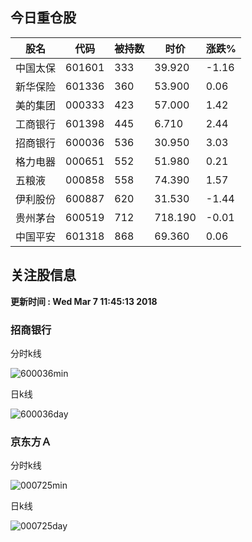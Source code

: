 
## 今日重仓股 

|股名|代码|被持数|时价|涨跌%|
|---|---|---|---|---|
|中国太保|601601|333|39.920|-1.16|
|新华保险|601336|360|53.900|0.06|
|美的集团|000333|423|57.000|1.42|
|工商银行|601398|445|6.710|2.44|
|招商银行|600036|536|30.950|3.03|
|格力电器|000651|552|51.980|0.21|
|五粮液|000858|558|74.390|1.57|
|伊利股份|600887|620|31.530|-1.44|
|贵州茅台|600519|712|718.190|-0.01|
|中国平安|601318|868|69.360|0.06|

## 关注股信息
**更新时间 : Wed Mar  7 11:45:13 2018**
### 招商银行 
分时k线

![600036min](http://image.sinajs.cn/newchart/min/n/sh600036.gif)

日k线

![600036day](http://image.sinajs.cn/newchart/daily/n/sh600036.gif)

### 京东方Ａ 
分时k线

![000725min](http://image.sinajs.cn/newchart/min/n/sz000725.gif)

日k线

![000725day](http://image.sinajs.cn/newchart/daily/n/sz000725.gif)
